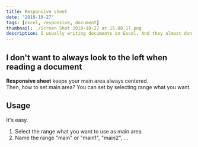```yaml
---
title: Responsive sheet
date: "2019-10-27"
tags: [excel, responsive, document]
thumbnail: ./Screen Shot 2019-10-27 at 15.08.17.png
description: I usually writing documents on Excel. And they almost don't fill the width of sheet. So, I made this.
---
```


## I don't want to always look to the left when reading a document

**Responsive sheet** keeps your main area always centered.  
Then, how to set main area? You can set by selecting range what you want.

## Usage

It's easy.

1. Select the range what you want to use as main area.
2. Name the range "main" or "main1", "main2", ...
